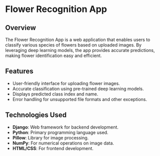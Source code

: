 # Flower Recognition App

## Overview

The Flower Recognition App is a web application that enables users to classify various species of flowers based on uploaded images. By leveraging deep learning models, the app provides accurate predictions, making flower identification easy and efficient.


## Features

- User-friendly interface for uploading flower images.
- Accurate classification using pre-trained deep learning models.
- Displays predicted class index and name.
- Error handling for unsupported file formats and other exceptions.

## Technologies Used

- **Django**: Web framework for backend development.
- **Python**: Primary programming language used.
- **Pillow**: Library for image processing.
- **NumPy**: For numerical operations on image data.
- **HTML/CSS**: For frontend development.

